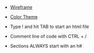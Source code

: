 * [Wireframe](wireframe.cc)
* [Color Theme](coolors.co)

* Type ! and hit TAB to start an html file

* Comment line of code with CTRL + /
* Sections ALWAYS start with an h#